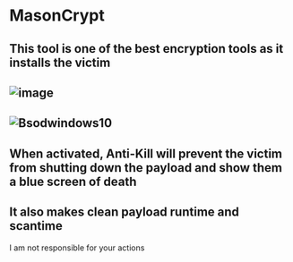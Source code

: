 # MasonCrypt
This tool is one of the best encryption tools as it installs the victim
---
![image](https://github.com/876N/MasonCrypt/assets/133999409/e8ad84ce-6b9e-4a71-bc00-409db8477418)
---
![Bsodwindows10](https://github.com/876N/MasonCrypt/assets/133999409/92285b47-b734-41e0-bd5a-3bd9484e9e98)
---
When activated, Anti-Kill will prevent the victim from shutting down the payload and show them a blue screen of death
---
It also makes clean payload runtime and scantime
---
I am not responsible for your actions

